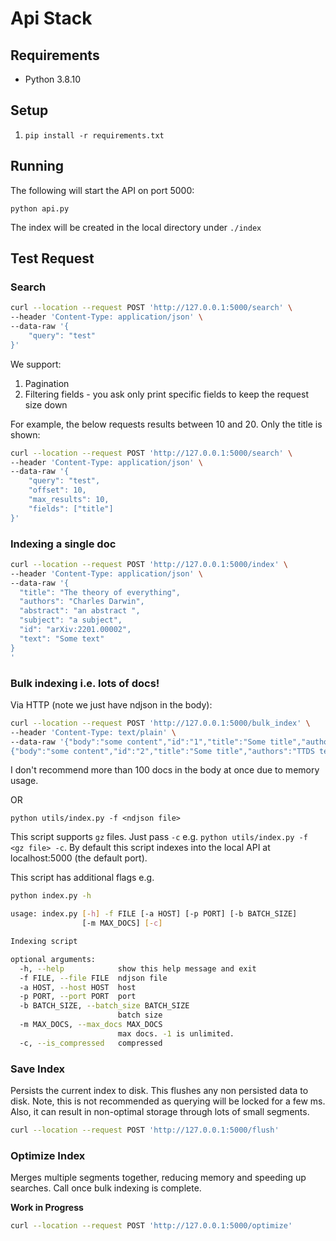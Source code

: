 # Api Stack

## Requirements

- Python 3.8.10

## Setup

1. `pip install -r requirements.txt`

## Running 

The following will start the API on port 5000:

`python api.py`

The index will be created in the local directory under `./index`

## Test Request

### Search

```bash
curl --location --request POST 'http://127.0.0.1:5000/search' \
--header 'Content-Type: application/json' \
--data-raw '{
    "query": "test"
}'
```

We support:

1. Pagination
2. Filtering fields - you ask only print specific fields to keep the request size down

For example, the below requests results between 10 and 20. Only the title is shown:


```bash
curl --location --request POST 'http://127.0.0.1:5000/search' \
--header 'Content-Type: application/json' \
--data-raw '{
    "query": "test",
    "offset": 10,
    "max_results": 10,
    "fields": ["title"]
}'
```

### Indexing a single doc


```bash
curl --location --request POST 'http://127.0.0.1:5000/index' \
--header 'Content-Type: application/json' \
--data-raw '{
  "title": "The theory of everything",
  "authors": "Charles Darwin",
  "abstract": "an abstract ",
  "subject": "a subject",
  "id": "arXiv:2201.00002",
  "text": "Some text"
}
'
```

### Bulk indexing i.e. lots of docs!

Via HTTP (note we just have ndjson in the body):

```bash
curl --location --request POST 'http://127.0.0.1:5000/bulk_index' \
--header 'Content-Type: text/plain' \
--data-raw '{"body":"some content","id":"1","title":"Some title","authors":"TTDS team","subject":"a subject","abstract":"abstract"}
{"body":"some content","id":"2","title":"Some title","authors":"TTDS team","subject":"a subject","abstract":"abstract"}'
```

I don't recommend more than 100 docs in the body at once due to memory usage.

OR

`python utils/index.py -f <ndjson file>`

This script supports `gz` files. Just pass `-c` e.g. `python utils/index.py -f <gz file> -c`. By default this script
indexes into the local API at localhost:5000 (the default port).

This script has additional flags e.g.

```bash
python index.py -h

usage: index.py [-h] -f FILE [-a HOST] [-p PORT] [-b BATCH_SIZE]
                [-m MAX_DOCS] [-c]

Indexing script

optional arguments:
  -h, --help            show this help message and exit
  -f FILE, --file FILE  ndjson file
  -a HOST, --host HOST  host
  -p PORT, --port PORT  port
  -b BATCH_SIZE, --batch_size BATCH_SIZE
                        batch size
  -m MAX_DOCS, --max_docs MAX_DOCS
                        max docs. -1 is unlimited.
  -c, --is_compressed   compressed

```

### Save Index

Persists the current index to disk. This flushes any non persisted data to disk. Note, this is not recommended as querying
will be locked for a few ms. Also, it can result in non-optimal storage through lots of small segments.

```bash
curl --location --request POST 'http://127.0.0.1:5000/flush'
```

### Optimize Index

Merges multiple segments together, reducing memory and speeding up searches. Call once bulk indexing is complete.

**Work in Progress**


```bash
curl --location --request POST 'http://127.0.0.1:5000/optimize'
```

